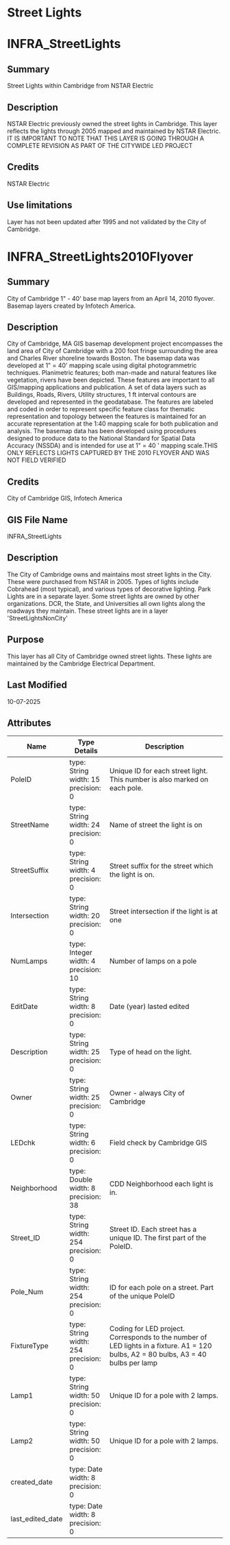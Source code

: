 # Street Lights
# INFRA_StreetLights #
## Summary ##
Street Lights within Cambridge from NSTAR Electric

## Description ##
NSTAR Electric previously owned the street lights in Cambridge. This layer reflects the lights through 2005 mapped and maintained by NSTAR Electric. IT IS IMPORTANT TO NOTE THAT THIS LAYER IS GOING THROUGH A COMPLETE REVISION AS PART OF THE CITYWIDE LED PROJECT

## Credits ##
NSTAR Electric

## Use limitations ##
Layer has not been updated after 1995 and not validated by the City of Cambridge.

# INFRA_StreetLights2010Flyover #
## Summary ##
City of Cambridge 1" - 40' base map layers from an April 14, 2010 flyover. Basemap layers created by Infotech America.

## Description ##
City of Cambridge, MA GIS basemap development project encompasses the land area of City of Cambridge with a 200 foot fringe surrounding the area and Charles River shoreline towards Boston. The basemap data was developed at 1" = 40' mapping scale using digital photogrammetric techniques. Planimetric features; both man-made and natural features like vegetation, rivers have been depicted. These features are important to all GIS/mapping applications and publication. A set of data layers such as Buildings, Roads, Rivers, Utility structures, 1 ft interval contours are developed and represented in the geodatabase. The features are labeled and coded in order to represent specific feature class for thematic representation and topology between the features is maintained for an accurate representation at the 1:40 mapping scale for both publication and analysis. The basemap data has been developed using procedures designed to produce data to the National Standard for Spatial Data Accuracy (NSSDA) and is intended for use at 1" = 40 ' mapping scale.THIS ONLY REFLECTS LIGHTS CAPTURED BY THE 2010 FLYOVER AND WAS NOT FIELD VERIFIED

## Credits ##
City of Cambridge GIS, Infotech America
## GIS File Name
INFRA_StreetLights
## Description
<DIV STYLE="text-align:Left;"><DIV><DIV><P><SPAN>The City of Cambridge owns and maintains most street lights in the City. These were purchased from NSTAR in 2005. Types of lights include Cobrahead (most typical), and various types of </SPAN><SPAN><SPAN>decorative </SPAN></SPAN><SPAN>lighting. Park Lights are in a </SPAN><SPAN><SPAN>separate </SPAN></SPAN><SPAN>layer. Some street lights are owned by other organizations. DCR, the State, and Universities all own lights along the roadways they maintain. These street lights are in a layer 'StreetLightsNonCity'</SPAN></P></DIV></DIV></DIV>

## Purpose
This layer has all City of Cambridge owned street lights. These lights are maintained by the Cambridge Electrical Department.
## Last Modified
10-07-2025
## Attributes
|Name|Type Details|Description|
|----|------------|-----------|
|PoleID|type: String<br/>width: 15<br/>precision: 0|Unique ID for each street light. This number is also marked on each pole.|
|StreetName|type: String<br/>width: 24<br/>precision: 0|Name of street the light is on|
|StreetSuffix|type: String<br/>width: 4<br/>precision: 0|Street suffix for the street which the light is on.|
|Intersection|type: String<br/>width: 20<br/>precision: 0|Street intersection if the light is at one|
|NumLamps|type: Integer<br/>width: 4<br/>precision: 10|Number of lamps on a pole|
|EditDate|type: String<br/>width: 8<br/>precision: 0|Date (year) lasted edited|
|Description|type: String<br/>width: 25<br/>precision: 0|Type of head on the light.|
|Owner|type: String<br/>width: 25<br/>precision: 0|Owner - always City of Cambridge|
|LEDchk|type: String<br/>width: 6<br/>precision: 0|Field check by Cambridge GIS|
|Neighborhood|type: Double<br/>width: 8<br/>precision: 38|CDD Neighborhood each light is in.|
|Street_ID|type: String<br/>width: 254<br/>precision: 0|Street ID. Each street has a unique ID. The first part of the PoleID.|
|Pole_Num|type: String<br/>width: 254<br/>precision: 0|ID for each pole on a street. Part of the unique PoleID|
|FixtureType|type: String<br/>width: 254<br/>precision: 0|Coding for LED project. Corresponds to the number of LED lights in a fixture. A1 = 120 bulbs, A2 = 80 bulbs, A3 = 40 bulbs per lamp|
|Lamp1|type: String<br/>width: 50<br/>precision: 0|Unique ID for a pole with 2 lamps.|
|Lamp2|type: String<br/>width: 50<br/>precision: 0|Unique ID for a pole with 2 lamps.|
|created_date|type: Date<br/>width: 8<br/>precision: 0||
|last_edited_date|type: Date<br/>width: 8<br/>precision: 0||
